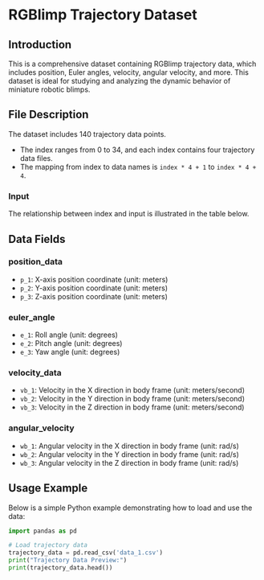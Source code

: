# RGBlimp Trajectory Dataset

## Introduction
This is a comprehensive dataset containing RGBlimp trajectory data, which includes position, Euler angles, velocity, angular velocity, and more. This dataset is ideal for studying and analyzing the dynamic behavior of miniature robotic blimps.

## File Description
The dataset includes 140 trajectory data points.
- The index ranges from 0 to 34, and each index contains four trajectory data files.
- The mapping from index to data names is `index * 4 + 1` to `index * 4 + 4`.

### Input
The relationship between index and input is illustrated in the table below.

## Data Fields
### position_data
- `p_1`: X-axis position coordinate (unit: meters)
- `p_2`: Y-axis position coordinate (unit: meters)
- `p_3`: Z-axis position coordinate (unit: meters)

### euler_angle
- `e_1`: Roll angle (unit: degrees)
- `e_2`: Pitch angle (unit: degrees)
- `e_3`: Yaw angle (unit: degrees)

### velocity_data
- `vb_1`: Velocity in the X direction in body frame (unit: meters/second)
- `vb_2`: Velocity in the Y direction in body frame (unit: meters/second)
- `vb_3`: Velocity in the Z direction in body frame (unit: meters/second)

### angular_velocity
- `wb_1`: Angular velocity in the X direction in body frame (unit: rad/s)
- `wb_2`: Angular velocity in the Y direction in body frame (unit: rad/s)
- `wb_3`: Angular velocity in the Z direction in body frame (unit: rad/s)

## Usage Example
Below is a simple Python example demonstrating how to load and use the data:

```python
import pandas as pd

# Load trajectory data
trajectory_data = pd.read_csv('data_1.csv')
print("Trajectory Data Preview:")
print(trajectory_data.head())
